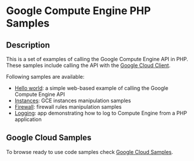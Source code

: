 # Google Compute Engine PHP Samples

## Description
This is a set of examples of calling the Google Compute Engine API
in PHP. These samples include calling the API with the
[Google Cloud Client](https://github.com/googleapis/google-cloud-php).

Following samples are available:
  * [Hello world](helloworld): a simple web-based example of calling the Google Compute Engine API
  * [Instances](instances): GCE instances manipulation samples
  * [Firewall](firewall): firewall rules manipulation samples
  * [Logging](logging): app demonstrating how to log to Compute Engine from a PHP application
 
## Google Cloud Samples

To browse ready to use code samples check
[Google Cloud Samples](https://cloud.google.com/docs/samples?language=php&product=computeengine).